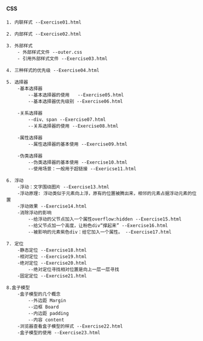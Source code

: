#### CSS  
    1. 内联样式 --Exercise01.html

    2. 内部样式 --Exercise02.html

    3. 外部样式 
        - 外部样式文件 --outer.css
        - 引用外部样式文件 --Exercise03.html
        
    4. 三种样式的优先级 --Exercise04.html

    5. 选择器 
        -基本选择器  
            --基本选择器的使用   --Exercise05.html
            --基本选择器优先级别 --Exercise06.html

        -关系选择器
            --div、span --Exercise07.html
            --关系选择器的使用 --Exercise08.html

        -属性选择器 
            --属性选择器的基本使用 --Exercise09.html

        -伪类选择器
            --伪类选择器的基本使用 --Exercise10.html
            --使用场景：一般用于超链接 --Exericse11.html

    6. 浮动
        -浮动：文字围绕图片 --Exercise13.html
        -浮动原理: 浮动类似于元素向上浮，原有的位置被腾出来，相邻的元素占据浮动元素的位置
        -浮动效果 --Exercise14.html
        -消除浮动的影响
            --给浮动的父节点加入一个属性overflow:hidden --Exercise15.html
            --给父节点加一个高度，让粉色div“撑起来” --Exercise16.html
            --被影响的元素紫色div：给它加入一个属性。 --Exercise17.html

    7. 定位
        -静态定位 --Exercise18.html
        -相对定位 --Exercise19.html
        -绝对定位 --Exercise20.html
            --绝对定位寻找相对位置是向上一层一层寻找
        -固定定位 --Exercise21.html
    
    8.盒子模型
        -盒子模型的几个概念
            --外边距 Margin
            --边框 Board
            --内边距 padding
            --内容 content
        -浏览器查看盒子模型的样式 --Exercise22.html
        -盒子模型的使用 --Exercise23.html


